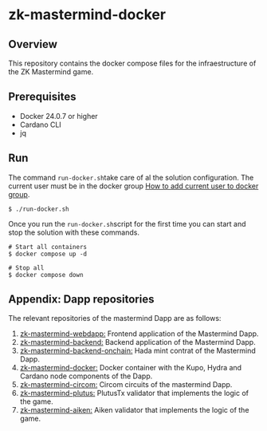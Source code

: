 # zk-mastermind-docker

## Overview

This repository contains the docker compose files for the infraestructure of the ZK Mastermind game.

## Prerequisites

- Docker 24.0.7 or higher
- Cardano CLI
- jq

## Run

The command `run-docker.sh`take care of al the solution configuration. The current user must be in the docker group [How to add current user to docker group](https://docs.docker.com/engine/install/linux-postinstall/).

```
$ ./run-docker.sh
```

Once you run the `run-docker.sh`script for the first time you can start and stop the solution with these commands.

```
# Start all containers
$ docker compose up -d

# Stop all
$ docker compose down
```

## Appendix: Dapp repositories

The relevant repositories of the mastermind Dapp are as follows:

1. [zk-mastermind-webdapp:](https://github.com/Modulo-P/zk-mastermind-webapp) Frontend application of the Mastermind Dapp.
2. [zk-mastermind-backend:](https://github.com/Modulo-P/zk-mastermind-backend) Backend application of the Mastermind Dapp.
3. [zk-mastermind-backend-onchain:](https://github.com/Modulo-P/zk-mastermind-backend-onchain) Hada mint contrat of the Mastermind Dapp.
4. [zk-mastermind-docker:](https://github.com/Modulo-P/zk-mastermind-docker) Docker container with the Kupo, Hydra and Cardano node components of the Dapp.
5. [zk-mastermind-circom:](https://github.com/Modulo-P/zk-mastermind-circom) Circom circuits of the mastermind Dapp.
6. [zk-mastermind-plutus:](https://github.com/Modulo-P/zk-mastermind-plutus) PlutusTx validator that implements the logic of the game.
7. [zk-mastermind-aiken:](https://github.com/Modulo-P/zk-mastermind-aiken) Aiken validator that implements the logic of the game.
